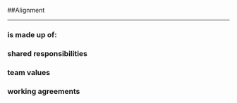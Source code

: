 <!-- .slide: data-background="resources/footer.svg" data-background-size="contain" data-background-position="bottom"  -->

##Alignment
- - -
### **is made up of:**
### **shared responsibilities**  <!-- .element: class="fragment"; style="color:maroon" -->
### **team values**  <!-- .element: class="fragment"; style="color:maroon" -->
### **working agreements** <!-- .element: class="fragment"; style="color:maroon" -->

<aside class="notes">
</aside>

<br/>
<br/>
<br/>
<br/>
<br/>
<br/>
<br/>
<br/>
<br/>
<br/>
<br/>
<br/>
<br/>
<br/>
<br/>
<br/>
<br/>
<br/>
<br/>
<br/>
<br/>
<br/>
<br/>
